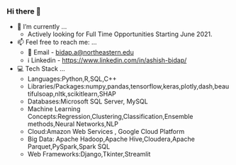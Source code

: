 ### Hi there 👋
- 🔭 I’m currently ...
  - Actively looking for Full Time Opportunities Starting June 2021.
- 📫 Feel free to reach me: ...
  - :email: Email - bidap.a@northeastern.edu
  - :information_source: Linkedin - https://www.linkedin.com/in/ashish-bidap/
- :computer: Tech Stack ...<br>
    - Languages:Python,R,SQL,C++ <br>
    - Libraries/Packages:numpy,pandas,tensorflow,keras,plotly,dash,beautifulsoap,nltk,scikitlearn,SHAP<br>
    - Databases:Microsoft SQL Server, MySQL<br>
    - Machine Learning Concepts:Regression,Clustering,Classification,Ensemble methods,Neural Networks,NLP<br>
    - Cloud:Amazon Web Services , Google Cloud Platform <br>
    - Big Data: Apache Hadoop,Apache Hive,Cloudera,Apache Parquet,PySpark,Spark SQL <br>
    - Web Frameworks:Django,Tkinter,Streamlit
